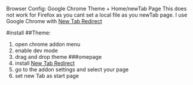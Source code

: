 Browser Config: Google Chrome Theme + Home/newTab Page
This does not work for Firefox as you cant set a local file as you newTab page. I use Google Chrome with [New Tab Redirect](https://chrome.google.com/webstore/detail/new-tab-redirect/icpgjfneehieebagbmdbhnlpiopdcmna)

#install
##Theme:
1. open chrome addon menu
2. enable dev mode
3. drag and drop theme
###omepage
1. install [New Tab Redirect](https://chrome.google.com/webstore/detail/new-tab-redirect/icpgjfneehieebagbmdbhnlpiopdcmna)
2. go to the addon settings and select your page
3. set new Tab as start page

